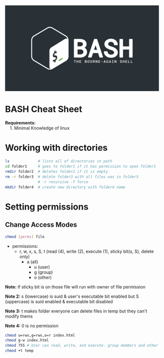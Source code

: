![BASH Logo](bash.jpg)

# **BASH Cheat Sheet**

**Requirements:**  
&nbsp;&nbsp;&nbsp;&nbsp;1. Minimal Knowledge of linux

# Working with directories

```bash
ls             # lists all of directories in path
cd folder1     # goes to folder1 if it has permission to open folder1
rmdir folder2  # deletes folder2 if it is empty
rm -r folder3  # delete folder3 with all files was in folder3
			   # -r recursive -f force
mkdir folder4  # create new directory with folder4 name
```

# Setting permissions

## Change Access Modes

```bash
chmod [perms] file
```

+ permissions:
  + r, w, x, s, S, t (read (4), write (2), execute (1), sticky bit(s, S), delete only)
    + a (all)
      + u (user)
      + g (group)
      + o (other)

**Note:** if sticky bit is on those file will run with owner of file permission

**Note 2:** s (lowercase) is suid & user's executable bit enabled but S (uppercase) is suid enabled & executable bit disabled

**Note 3:** t makes folder everyone can delete files in temp but they can't modify thems

**Note 4:** 0 is no permission

```bash
chmod u=rwx,g=rwx,o=r index.html
chmod g-w index.html
chmod 755 # User can read, write, and execute. group members and other users can read and execute, but cannot write.
chmod +t temp
```
